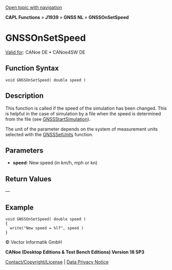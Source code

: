 [Open topic with navigation](../../../../../../CANoeDEFamily.htm#Topics/CAPLFunctions/J1939/GNSSNodeLayer/Functions/CAPLfunctionGNSSonsetspeed.md)

**CAPL Functions** » **J1939** » **GNSS NL** » **GNSSOnSetSpeed**

# GNSSOnSetSpeed

[Valid for](../../../../Shared/FeatureAvailability.md):  CANoe DE • CANoe4SW DE

## Function Syntax

```plaintext
void GNSSOnSetSpeed( double speed )
```

## Description

This function is called if the speed of the simulation has been changed. This is helpful in the case of simulation by a file when the speed is determined from the file (see [GNSSStartSimulation](CAPLfunctionGNSSstartsimulation.md)).

The unit of the parameter depends on the system of measurement units selected with the [GNSSSetUnits](CAPLfunctionGNSSsetunits.md) function.

## Parameters

- **speed**: New speed (in km/h, mph or kn)

## Return Values

—

## Example

```plaintext
void GNSSOnSetSpeed( double speed )
{
  write("New speed = %lf", speed )
}
```

© Vector Informatik GmbH

**CANoe (Desktop Editions & Test Bench Editions) Version 18 SP3**

[Contact/Copyright/License](../../../../Shared/ContactCopyrightLicense.md) | [Data Privacy Notice](https://www.vector.com/int/en/company/get-info/privacy-policy/)